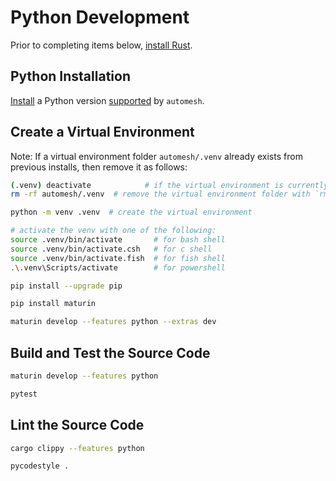 # Python Development

Prior to completing items below, [install Rust](rust.md).

## Python Installation

[Install](https://www.python.org/downloads/) a Python version [supported](https://github.com/autotwin/automesh/blob/main/pyproject.toml) by `automesh`.

## Create a Virtual Environment

Note: If a virtual environment folder `automesh/.venv` already exists from previous installs, then remove it as follows:

```sh
(.venv) deactivate            # if the virtual environment is currently active
rm -rf automesh/.venv  # remove the virtual environment folder with `rm -rf .venv/`.

python -m venv .venv  # create the virtual environment

# activate the venv with one of the following:
source .venv/bin/activate       # for bash shell
source .venv/bin/activate.csh   # for c shell
source .venv/bin/activate.fish  # for fish shell
.\.venv\Scripts/activate        # for powershell

pip install --upgrade pip

pip install maturin

maturin develop --features python --extras dev
```

## Build and Test the Source Code

```sh
maturin develop --features python

pytest
```

## Lint the Source Code

```sh
cargo clippy --features python

pycodestyle .
```
